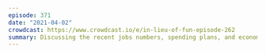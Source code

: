 ```yaml
---
episode: 371
date: "2021-04-02"
crowdcast: https://www.crowdcast.io/e/in-lieu-of-fun-episode-262
summary: Discussing the recent jobs numbers, spending plans, and economic recovery
---
```

